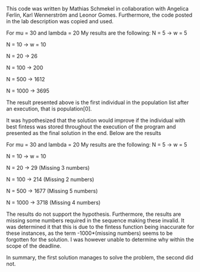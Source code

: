This code was written by Mathias Schmekel in collaboration with Angelica Ferlin, Karl Wennerström and Leonor Gomes. Furthermore, the code posted in the lab description was copied and used.

For mu = 30 and lambda = 20
My results are the following:
N = 5 -> w = 5

N = 10 -> w = 10

N = 20 -> 26

N = 100 -> 200

N = 500 -> 1612

N = 1000 -> 3695

The result presented above is the first individual in the population list after an execution, that is population[0].

It was hypothesized that the solution would improve if the individual with best fintess was stored throughout the execution of the program and presented as the final solution in the end. Below are the results

For mu = 30 and lambda = 20
My results are the following:
N = 5 -> w = 5

N = 10 -> w = 10

N = 20 -> 29 (Missing 3 numbers)

N = 100 -> 214 (Missing 2 numbers)

N = 500 -> 1677 (Missing 5 numbers)

N = 1000 -> 3718 (Missing 4 numbers)

The results do not support the hypothesis. Furthermore, the results are missing some numbers required in the sequence making these invalid. It was determined it that this is due to the fintess function being inaccurate for these instances, as the term -1000*(missing numbers) seems to be forgotten for the solution. I was however unable to determine why within the scope of the deadline. 

In summary, the first solution manages to solve the problem, the second did not. 
